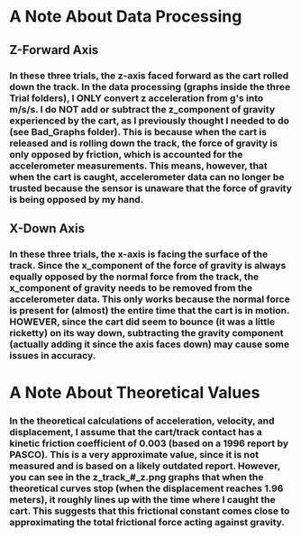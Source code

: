 # A Note About Data Processing
## Z-Forward Axis
### In these three trials, the z-axis faced forward as the cart rolled down the track. In the data processing (graphs inside the three Trial folders), I ONLY convert z acceleration from g's into m/s/s. I do NOT add or subtract the z_component of gravity experienced by the cart, as I previously thought I needed to do (see Bad_Graphs folder). This is because when the cart is released and is rolling down the track, the force of gravity is only opposed by friction, which is accounted for the accelerometer measurements. This means, however, that when the cart is caught, accelerometer data can no longer be trusted because the sensor is unaware that the force of gravity is being opposed by my hand. 

## X-Down Axis
### In these three trials, the x-axis is facing the surface of the track. Since the x_component of the force of gravity is always equally opposed by the normal force from the track, the x_component of gravity needs to be removed from the accelerometer data. This only works because the normal force is present for (almost) the entire time that the cart is in motion. HOWEVER, since the cart did seem to bounce (it was a little ricketty) on its way down, subtracting the gravity component (actually adding it since the axis faces down) may cause some issues in accuracy. 

# A Note About Theoretical Values
### In the theoretical calculations of acceleration, velocity, and displacement, I assume that the cart/track contact has a kinetic friction coefficient of 0.003 (based on a 1996 report by PASCO). This is a very approximate value, since it is not measured and is based on a likely outdated report. However, you can see in the z_track_#_z.png graphs that when the theoretical curves stop (when the displacement reaches 1.96 meters), it roughly lines up with the time where I caught the cart. This suggests that this frictional constant comes close to approximating the total frictional force acting against gravity.